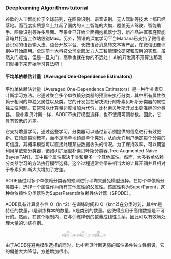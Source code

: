 ### Deeplearning Algorithms tutorial
谷歌的人工智能位于全球前列，在图像识别、语音识别、无人驾驶等技术上都已经落地。而百度实质意义上扛起了国内的人工智能的大旗，覆盖无人驾驶、智能助手、图像识别等许多层面。苹果业已开始全面拥抱机器学习，新产品进军家庭智能音箱并打造工作站级别Mac。另外，腾讯的深度学习平台Mariana已支持了微信语音识别的语音输入法、语音开放平台、长按语音消息转文本等产品，在微信图像识别中开始应用。全球前十大科技公司全部发力人工智能理论研究和应用的实现，虽然入门艰难，但是一旦入门，高手也就在你的不远处！
AI的开发离不开算法那我们就接下来开始学习算法吧！

#### 平均单依赖估计量（Averaged One-Dependence Estimators）

平均单依赖估计量（Averaged One-Dependence Estimators）是一种半朴素贝叶斯学习方法。它通过聚合多个单依赖分类器的预测来执行分类，其中所有属性依赖于相同的单独父属性以及类。它的开发旨在解决流行的朴素贝叶斯分类器的属性独立性问题。它常常以计算量适度增加为代价，比朴素贝叶斯开发出更准确的分类器。
像朴素贝叶斯一样，AODE不执行模型选择，也不使用可调参数。因此，它具有较低的方差。

它支持增量学习，通过这些学习，分类器可以通过新示例提供的信息进行有效更新。它预测类别概率，而不是简单地预测单个类别，从而允许用户确定每个分类的可信度。其概率模型可以直接处理某些数据丢失的情况。为了保持效率，可以期望利用单依赖分类器，诸如树扩展型朴素贝叶斯分类器,Tree Augmented Naive Bayes(TAN)，其中每个属性取决于类和至多一个其他属性。然而，大多数单依赖分类器学习的方法执行模型选择，这个过程通常会带来相当大的计算开销并且相对于朴素贝叶斯大大增加了方差。 

AODE通过对多个单依赖分类器的预测进行平均来避免模型选择。在每个单依赖分类器中，选择一个属性作为所有其他属性的父属性。该属性称为SuperParent，这种单依赖性分类器称为SuperParent单依赖性估计器（SPODE）。

AODE具有计算复杂性 O（ln ^2）在训练时间和 O（kn^2)在分类时刻，其中n是特征的数量，l是训练样本的数量，k是类别的数量。这使得应用于高维数据是不可行的。然而，在这个限制内，它与训练样例的数量成线性关系，因此可以有效地处理大量的训练样例。

<p align="center">
<img width="150" align="center" src="../../images/217.jpg" />
</p>

由于AODE在避免模型选择的同时，比朴素贝叶斯更弱的属性条件独立性假设，它的偏差大大降低，方差增加很小。
